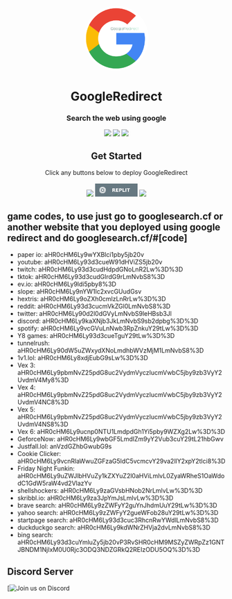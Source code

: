 <div align="center">
         
<img style="border-radius:50%" height="150px" src="https://raw.githubusercontent.com/NRZT555/GoogleRedirect/main/static/googleredirect.png">

<h1>GoogleRedirect</h1>

<h3>Search the web using google</h3>
 
<a href="" alt="Made with NodeJS"><img src="https://img.shields.io/badge/Made%20with-Node.JS-6DA55F?style=for-the-badge&logo=node.js&logoColor=white"></a> 
<a href="https://github.com/NRZT555/GoogleRedirect/issues/" alt="GitHub issues"><img src="https://img.shields.io/github/issues/NRZT555/GoogleRedirect?style=for-the-badge"></a>
<a href="https://github.com/NRZT555/GoogleRedirect/graphs/contributors/" alt=""><img src="https://img.shields.io/github/contributors/NRZT555/GoogleRedirect?style=for-the-badge"></a>

</div>

<div align="center">
         <h2>Get Started</h2>
         <a>Click any buttons below to deploy GoogleRedirect</a>
         <br>
         <br>
<a href="https://heroku.com/deploy?template=https://github.com/NRZT555/GoogleRedirect"><img height="30px" src="https://img.shields.io/badge/heroku-%23430098.svg?style=for-the-badge&logo=heroku&logoColor=white"><img></a>
<a href="https://replit.com/github/NRZT555/GoogleRedirect"><img height="30px" src="https://raw.githubusercontent.com/NRZT555/GoogleRedirect/main/deploy/replit.svg"><img></a>
<a href="https://railway.app/new/template?template=https://github.com/NRZT555/GoogleRedirect"><img height="30px" src="https://img.shields.io/badge/Railway-%234f0599.svg?style=for-the-badge&logo=railway&logoColor=white"><img></a>
</div>

## game codes, to use just go to googlesearch.cf or another website that you deployed using google redirect and do googlesearch.cf/#[code]
- paper io: aHR0cHM6Ly9wYXBlci1pby5jb20v
- youtube: aHR0cHM6Ly93d3cueW91dHViZS5jb20v
- twitch: aHR0cHM6Ly93d3cudHdpdGNoLnR2Lw%3D%3D
- tktok: aHR0cHM6Ly93d3cudGlrdG9rLmNvbS8%3D
- ev.io: aHR0cHM6Ly9ldi5pby8%3D
- slope: aHR0cHM6Ly9nYW1lc2xvcGUudGsv
- hextris: aHR0cHM6Ly9oZXh0cmlzLnRrLw%3D%3D
- reddit: aHR0cHM6Ly93d3cucmVkZGl0LmNvbS8%3D
- twitter: aHR0cHM6Ly90d2l0dGVyLmNvbS9leHBsb3Jl
- discord: aHR0cHM6Ly9kaXNjb3JkLmNvbS9sb2dpbg%3D%3D
- spotify: aHR0cHM6Ly9vcGVuLnNwb3RpZnkuY29tLw%3D%3D
- Y8 games: aHR0cHM6Ly93d3cueTguY29tLw%3D%3D
- tunnelrush: aHR0cHM6Ly90dW5uZWxydXNoLmdhbWVzMjM1LmNvbS8%3D
- 1v1.lol: aHR0cHM6Ly8xdjEubG9sLw%3D%3D
- Vex 3: aHR0cHM6Ly9pbmNvZ25pdG8uc2VydmVyczIucmVwbC5jby9zb3VyY2UvdmV4My8%3D
- Vex 4: aHR0cHM6Ly9pbmNvZ25pdG8uc2VydmVyczIucmVwbC5jby9zb3VyY2UvdmV4NC8%3D
- Vex 5: aHR0cHM6Ly9pbmNvZ25pdG8uc2VydmVyczIucmVwbC5jby9zb3VyY2UvdmV4NS8%3D
- Vex 6: aHR0cHM6Ly9ucnp0NTU1LmdpdGh1Yi5pby9WZXg2Lw%3D%3D
- GeforceNow: aHR0cHM6Ly9wbGF5LmdlZm9yY2Vub3cuY29tL21hbGwv
- Justfall.lol: anVzdGZhbGwubG9s
- Cookie Clicker: aHR0cHM6Ly9vcnRlaWwuZGFzaG5ldC5vcmcvY29va2llY2xpY2tlci8%3D
- Friday Night Funkin: aHR0cHM6Ly9uZWJlbHVuZy1kZXYuZ2l0aHViLmlvL0ZyaWRheS1OaWdodC1GdW5raW4vd2VlazYv
- shellshockers: aHR0cHM6Ly9zaGVsbHNob2NrLmlvLw%3D%3D
- skribbl.io: aHR0cHM6Ly9za3JpYmJsLmlvLw%3D%3D
- brave search: aHR0cHM6Ly9zZWFyY2guYnJhdmUuY29tLw%3D%3D
- yahoo search: aHR0cHM6Ly9zZWFyY2gueWFob28uY29tLw%3D%3D
- startpage search: aHR0cHM6Ly93d3cuc3RhcnRwYWdlLmNvbS8%3D
- duckduckgo search: aHR0cHM6Ly9kdWNrZHVja2dvLmNvbS8%3D
- bing search: aHR0cHM6Ly93d3cuYmluZy5jb20vP3RvSHR0cHM9MSZyZWRpZz1GNTJBNDM1NjIxM0U0Rjc3ODQ3NDZGRkQ2REIzODU5OQ%3D%3D


## Discord Server

[![Join us on Discord](https://invidget.switchblade.xyz/Pu4b57qA9z?theme=light)

